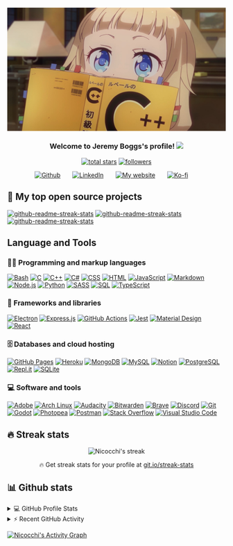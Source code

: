![Web and Game Development](https://raw.githubusercontent.com/Nicocchi/Nicocchi/master/banner1.png)

<h3 align="center">
  Welcome to Jeremy Boggs's profile!
  <img src="https://media.giphy.com/media/hvRJCLFzcasrR4ia7z/giphy.gif" width="28">
</h3>

<p align="center">
  <a href="https://github.com/Nicocchi?tab=repositories&sort=stargazers">
    <img alt="total stars" title="Total stars on GitHub" src="https://custom-icon-badges.demolab.com/github/stars/Nicocchi?color=55960c&style=for-the-badge&labelColor=488207&logo=star"/></a>
  <a href="https://github.com/Nicocchi?tab=followers">
    <img alt="followers" title="Follow me on Github" src="https://custom-icon-badges.demolab.com/github/followers/Nicocchi?color=236ad3&labelColor=1155ba&style=for-the-badge&logo=person-add&label=Follow&logoColor=white"/></a>
</p>

<!-- Social icons section -->
<p align="center">
  <a href="https://github.com/Nicocchi"><img width="32px" alt="Github" title="My Github Profile" src="https://cdn.jsdelivr.net/npm/simple-icons@3.0.1/icons/github.svg"/></a>
  &#8287;&#8287;&#8287;&#8287;&#8287;
  <a href="https://www.linkedin.com/in/jeremy-boggs/"><img width="32px" alt="LinkedIn" title="My LinkedIn" src="https://cdn.jsdelivr.net/npm/simple-icons@3.0.1/icons/linkedin.svg"/></a>
  &#8287;&#8287;&#8287;&#8287;&#8287;
  <a href="https://jeremy-boggs.com"><img width="32px" alt="My website" title="My Website" src="https://cdn.jsdelivr.net/npm/simple-icons@3.0.1/icons/icloud.svg"/></a>
  &#8287;&#8287;&#8287;&#8287;&#8287;
  <a href="https://ko-fi.com/nicocchi"><img width="32px" alt="Ko-fi" title="Buy me a coffee" src="https://i.imgur.com/PpLeD3K.png"/></a>
  &#8287;&#8287;&#8287;&#8287;&#8287;
</p>

## 📘 My top open source projects

<!-- Repo info cards - https://github.com/anuraghazra/github-readme-stats -->
<!-- Small repo cards (fork) - https://github.com/DenverCoder1/github-readme-stats -->
<p align="left">
  <a href="https://github.com/Nicocchi/Yazawa-Nico"><img width="278" src="https://github-readme-stats.vercel.app/api/pin?username=Nicocchi&repo=Yazawa-Nico&theme=react&bg_color=1F222E&title_color=F85D7F&hide_border=true&icon_color=F8D866&show_icons=false" alt="github-readme-streak-stats"></a>
  <a href="https://github.com/Nicocchi/MADR"><img width="278" src="https://github-readme-stats.vercel.app/api/pin?username=Nicocchi&repo=MADR&theme=react&bg_color=1F222E&title_color=F85D7F&hide_border=true&icon_color=F8D866&show_icons=false" alt="github-readme-streak-stats"></a>
  <a href="https://github.com/Nicocchi/rougelike"><img width="278" src="https://github-readme-stats.vercel.app/api/pin?username=Nicocchi&repo=rougelike&theme=react&bg_color=1F222E&title_color=F85D7F&hide_border=true&icon_color=F8D866&show_icons=false" alt="github-readme-streak-stats"></a>
</p>

## Language and Tools

### 👨‍💻 Programming and markup languages

<p>
    <a href="https://github.com/search?q=user%3ANicocchi+language%3Abash"><img alt="Bash" src="https://img.shields.io/badge/Bash-121011.svg?logo=gnu-bash&logoColor=white&style=for-the-badge"></a>
    <a href="https://github.com/search?q=user%3ANicocchi+language%3Ac"><img alt="C" src="https://custom-icon-badges.demolab.com/badge/C-03599C.svg?logo=c-in-hexagon&logoColor=white&style=for-the-badge"></a>
    <a href="https://github.com/search?q=user%3ANicocchi+language%3Acpp"><img alt="C++" src="https://custom-icon-badges.demolab.com/badge/C++-9C033A.svg?logo=cpp2&logoColor=white&style=for-the-badge"></a>
    <a href="https://github.com/search?q=user%3ANicocchi+language%3Acsharp"><img alt="C#" src="https://custom-icon-badges.demolab.com/badge/C%23-68217A.svg?logo=cs2&logoColor=white&style=for-the-badge"></a>
    <a href="https://github.com/search?q=user%3ANicocchi+language%3Acss"><img alt="CSS" src="https://img.shields.io/badge/CSS-1572B6.svg?logo=css3&logoColor=white&style=for-the-badge"></a>
    <a href="https://github.com/search?q=user%3ANicocchi+language%3Ahtml"><img alt="HTML" src="https://img.shields.io/badge/HTML-E34F26.svg?logo=html5&logoColor=white&style=for-the-badge"></a>
    <a href="https://github.com/search?q=user%3ANicocchi+language%3Ajavascript"><img alt="JavaScript" src="https://img.shields.io/badge/JavaScript-F7DF1E.svg?logo=javascript&logoColor=black&style=for-the-badge"></a>
    <a href="https://github.com/search?q=user%3ANicocchi+language%3Amarkdown"><img alt="Markdown" src="https://img.shields.io/badge/Markdown-000000.svg?logo=markdown&logoColor=white&style=for-the-badge"></a>
    <a href="https://github.com/search?q=user%3ANicocchi+language%3Ajavascript"><img alt="Node.js" src="https://img.shields.io/badge/Node.js-43853D.svg?logo=node.js&logoColor=white&style=for-the-badge"></a>
    <a href="https://github.com/search?q=user%3ANicocchi+language%3Apython"><img alt="Python" src="https://img.shields.io/badge/Python-14354C.svg?logo=python&logoColor=white&style=for-the-badge"></a>
    <a href="https://github.com/search?q=user%3ANicocchi+language%3Asass"><img alt="SASS" src="https://img.shields.io/badge/Sass-hotpink.svg?logo=SASS&logoColor=white&style=for-the-badge"></a>
    <a href="https://github.com/search?q=user%3ANicocchi+language%3Asql"><img alt="SQL" src="https://custom-icon-badges.demolab.com/badge/SQL-025E8C.svg?logo=database&logoColor=white&style=for-the-badge"></a>
    <a href="https://github.com/search?q=user%3ANicocchi+language%3AtypeScript"><img alt="TypeScript" src="https://img.shields.io/badge/TypeScript-007ACC.svg?logo=typescript&logoColor=white&style=for-the-badge"></a>
</p>


### 🧰 Frameworks and libraries

<p>
    <a href="#"><img alt="Electron" src="https://img.shields.io/badge/Electron-20232e.svg?logo=electron&logoColor=white&style=for-the-badge"></a>
    <a href="#"><img alt="Express.js" src="https://img.shields.io/badge/Express.js-404d59.svg?logo=express&logoColor=white&style=for-the-badge"></a>
    <a href="#"><img alt="GitHub Actions" src="https://img.shields.io/badge/GitHub%20Actions-2671E5.svg?logo=github%20actions&logoColor=white&style=for-the-badge"></a>
    <a href="#"><img alt="Jest" src="https://img.shields.io/badge/Jest-C21325.svg?logo=jest&logoColor=white&style=for-the-badge"></a>
    <a href="#"><img alt="Material Design" src="https://img.shields.io/badge/Material%20Design-0081CB.svg?logo=material-design&logoColor=white&style=for-the-badge"></a>
    <a href="#"><img alt="React" src="https://img.shields.io/badge/React-20232a.svg?logo=react&logoColor=%2361DAFB&style=for-the-badge"></a>
</p>


### 🗄️ Databases and cloud hosting

<p>
    <a href="#"><img alt="GitHub Pages" src="https://img.shields.io/badge/GitHub%20Pages-327FC7.svg?logo=github&logoColor=white&style=for-the-badge"></a>
    <a href="#"><img alt="Heroku" src="https://img.shields.io/badge/Heroku-430098.svg?logo=heroku&logoColor=white&style=for-the-badge"></a>
    <a href="#"><img alt="MongoDB" src ="https://img.shields.io/badge/MongoDB-4ea94b.svg?logo=mongodb&logoColor=white&style=for-the-badge"></a>
    <a href="#"><img alt="MySQL" src="https://img.shields.io/badge/MySQL-00f.svg?logo=mysql&logoColor=white&style=for-the-badge"></a>
    <a href="#"><img alt="Notion" src="https://img.shields.io/badge/Notion-010101.svg?logo=notion&logoColor=white&style=for-the-badge"></a>
    <a href="#"><img alt="PostgreSQL" src ="https://img.shields.io/badge/PostgreSQL-316192.svg?logo=postgresql&logoColor=white&style=for-the-badge"></a>
    <a href="#"><img alt="Repl.it" src="https://img.shields.io/badge/Repl.it-0D101E.svg?logo=Replit&logoColor=white&style=for-the-badge"></a>
    <a href="#"><img alt="SQLite" src ="https://img.shields.io/badge/SQLite-07405e.svg?logo=sqlite&logoColor=white&style=for-the-badge"></a>
</p>

### 💻 Software and tools

<p>
    <a href="#"><img alt="Adobe" src="https://img.shields.io/badge/Adobe-FF0000.svg?logo=adobe&logoColor=white&style=for-the-badge"></a>
    <a href="#"><img alt="Arch Linux" src="https://img.shields.io/badge/Arch%20Linux-1793D1.svg?logo=arch-linux&logoColor=white&style=for-the-badge"></a>
    <a href="#"><img alt="Audacity" src="https://img.shields.io/badge/-Audacity-0000CC?logo=audacity&logoColor=white&style=for-the-badge"></a>
    <a href="#"><img alt="Bitwarden" src="https://img.shields.io/badge/-Bitwarden-175DDC?logo=bitwarden&logoColor=white&style=for-the-badge"></a>
    <a href="#"><img alt="Brave" src="https://img.shields.io/badge/-Brave-FB542B?logo=brave&logoColor=white&style=for-the-badge"></a>
    <a href="#"><img alt="Discord" src="https://img.shields.io/badge/-Discord-5865F2.svg?logo=discord&logoColor=white&style=for-the-badge"></a>
    <a href="#"><img alt="Git" src="https://img.shields.io/badge/Git-F05033.svg?logo=git&logoColor=white&style=for-the-badge"></a>
    <a href="#"><img alt="Godot" src="https://img.shields.io/badge/GODOT-%23FFFFFF.svg?logo=godot-engine&style=for-the-badge"></a>
    <a href="#"><img alt="Photopea" src="https://img.shields.io/badge/Photopea-18A497?logo=photopea&logoColor=white&style=for-the-badge"></a>
    <a href="#"><img alt="Postman" src="https://img.shields.io/badge/Postman-FF6C37?logo=postman&logoColor=white&style=for-the-badge"></a>
    <a href="#"><img alt="Stack Overflow" src="https://img.shields.io/badge/-Stack%20Overflow-FE7A16?logo=stack-overflow&logoColor=white&style=for-the-badge"></a>
    <a href="#"><img alt="Visual Studio Code" src="https://img.shields.io/badge/Visual%20Studio%20Code-0078d7.svg?logo=visual-studio-code&logoColor=white&style=for-the-badge"></a>
</p>

## 🔥 Streak stats

<!-- GitHub Readme Streak Stats -->
<p align="center">
    <img title="🔥 Get streak stats for your profile at git.io/streak-stats" alt="Nicocchi's streak" src="https://streak-stats.demolab.com/?user=Nicocchi&theme=monokai-metallian&hide_border=true"/>
  <p align="center">🔥 Get streak stats for your profile at <a href="https://git.io/streak-stats">git.io/streak-stats</a></p>
</p>

## 📊 Github stats

<!-- https://github.com/anuraghazra/github-readme-stats -->
<details>
  <summary>💻 GitHub Profile Stats</summary>
  <br/>
    <a href="https://github.com/anuraghazra/github-readme-stats"><img alt="Nicocchi's Github Stats" src="https://github-readme-stats.vercel.app/api/?username=Nicocchi&show_icons=true&include_all_commits=true&count_private=true&theme=react&hide_border=true&bg_color=1F222E&title_color=F85D7F&icon_color=F8D866" height="192px"/></a>
  <a href="https://github.com/anuraghazra/github-readme-stats"><img alt="Nicocchi's Top Languages" src="https://github-readme-stats.vercel.app/api/top-langs/?username=Nicocchi&langs_count=8&layout=compact&theme=react&hide_border=true&bg_color=1F222E&title_color=F85D7F&icon_color=F8D866&hide=Jupyter%20Notebook" height="192px"/></a>
  <br/>
  <b>Note:</b> Top languages is only a metric of the languages my public code consists of and doesn't reflect experience or skill level.
</details>


<!-- https://github.com/ashutosh00710/github-readme-activity-graph -->
<details>
  <summary>⚡ Recent GitHub Activity</summary>
  <br/>

<!--START_SECTION:activity-->
1. 🎉 Merged PR [#2](https://github.com/NanahiraCommunity/Birthday22/pull/2) in [NanahiraCommunity/Birthday22](https://github.com/NanahiraCommunity/Birthday22)
2. 💪 Opened PR [#2](https://github.com/NanahiraCommunity/Birthday22/pull/2) in [NanahiraCommunity/Birthday22](https://github.com/NanahiraCommunity/Birthday22)
3. 🎉 Merged PR [#1](https://github.com/NanahiraCommunity/Birthday22/pull/1) in [NanahiraCommunity/Birthday22](https://github.com/NanahiraCommunity/Birthday22)
<!--END_SECTION:activity-->
</details>

<!-- https://github.com/ashutosh00710/github-readme-activity-graph -->
<a href="https://github.com/ashutosh00710/github-readme-activity-graph"><img alt="Nicocchi's Activity Graph" src="https://activity-graph.herokuapp.com/graph?username=Nicocchi&bg_color=1F222E&color=F8D866&line=F85D7F&point=FFFFFF&hide_border=true" /></a>
